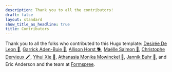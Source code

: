 ```yaml
---
description: Thank you to all the contributors!
draft: false
layout: standard
show_title_as_headline: true
title: Contributors
---
```


Thank you to all the folks who contributed to this Hugo template: [Desirée De Leon :giraffe:](http://desiree.rbind.io/), [Garrick Aden-Buie :mage:](https://www.garrickadenbuie.com/), [Allison Horst :dog2:](https://www.allisonhorst.com/), [Maëlle Salmon :fishing_pole_and_fish:](https://masalmon.eu/), [Christophe Dervieux :crayon:](http://cderv.rbind.io/), [Yihui Xie :martial_arts_uniform:](https://yihui.org/), [Athanasia Monika Mowinckel :purple_heart:](https://drmowinckels.io/), [Jannik Buhr :otter:](https://jmbuhr.de), and Eric Anderson and the team at [Formspree](https://formspree.io/).
